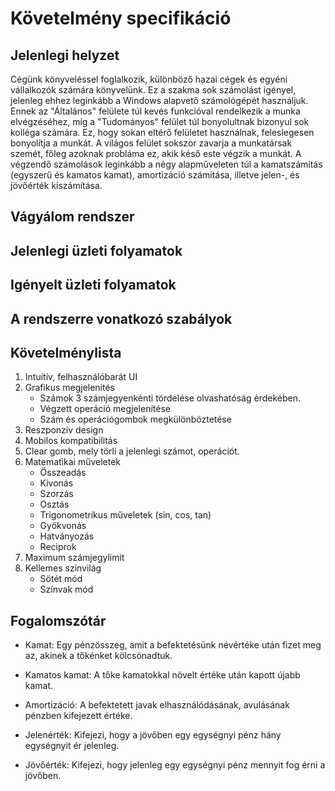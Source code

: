 Követelmény specifikáció
=========================

Jelenlegi helyzet
-----------------
Cégünk könyveléssel foglalkozik, különböző hazai cégek és egyéni vállalkozók számára könyvelünk. Ez a szakma sok számolást igényel, jelenleg ehhez leginkább a Windows alapvető számológépét használjuk. Ennek az "Általános" felülete túl kevés funkcióval rendelkezik a munka elvégzéséhez, míg a "Tudományos" felület túl bonyolultnak bizonyul sok kolléga számára. Ez, hogy sokan eltérő felületet használnak, feleslegesen bonyolítja a munkát. A világos felület sokszor zavarja a munkatársak szemét, főleg azoknak probláma ez, akik késő este végzik a munkát. A végzendő számolások leginkább a négy alapműveleten túl a kamatszámítás (egyszerű és kamatos kamat), amortizáció számítása, illetve jelen-, és jövőérték kiszámítása.

Vágyálom rendszer
-----------------

Jelenlegi üzleti folyamatok
---------------------------

Igényelt üzleti folyamatok
--------------------------

A rendszerre vonatkozó szabályok
--------------------------------

Követelménylista
----------------
1. Intuitív, felhasználóbarát UI
2. Grafikus megjelenítés
    - Számok 3 számjegyenkénti tördelése olvashatóság érdekében.
    - Végzett operáció megjelenítése
    - Szám és operációgombok megkülönböztetése
3. Reszponzív design
4. Mobilos kompatibilitás
5. Clear gomb, mely törli a jelenlegi számot, operációt.
6. Matematikai műveletek
    - Összeadás
    - Kivonás
    - Szorzás
    - Osztás
    - Trigonometrikus műveletek (sin, cos, tan)
    - Gyökvonás
    - Hatványozás
    - Reciprok
7. Maximum számjegylimit
8. Kellemes színvilág
    - Sötét mód
    - Színvak mód

Fogalomszótár
-------------
* Kamat: Egy pénzösszeg, amit a befektetésünk névértéke után fizet meg az, akinek a tőkénket kölcsönadtuk.

* Kamatos kamat: A tőke kamatokkal növelt értéke után kapott újabb kamat.

* Amortizáció: A befektetett javak elhasználódásának, avulásának pénzben kifejezett értéke.

* Jelenérték: Kifejezi, hogy a jövőben egy egységnyi pénz hány egységnyit ér jelenleg.

* Jövőérték: Kifejezi, hogy jelenleg egy egységnyi pénz mennyit fog érni a jövőben.